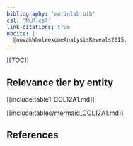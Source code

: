 ```yaml
---
bibliography: 'morinlab.bib'
csl: 'NLM.csl'
link-citations: true
nocite: |
  @novakWholeexomeAnalysisReveals2015, 
---
```


[[_TOC_]]




## Relevance tier by entity

[[include:table1_COL12A1.md]]





[[include:tables/mermaid_COL12A1.md]]

## References


